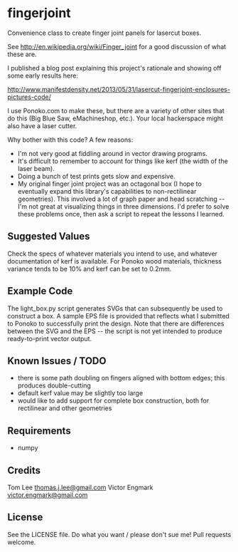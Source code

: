 fingerjoint
===========
Convenience class to create finger joint panels for lasercut boxes. 

See http://en.wikipedia.org/wiki/Finger_joint for a good discussion of what these are.

I published a blog post explaining this project's rationale and showing off some early results here:

http://www.manifestdensity.net/2013/05/31/lasercut-fingerjoint-enclosures-pictures-code/

I use Ponoko.com to make these, but there are a variety of other sites that do this (Big Blue Saw, eMachineshop, etc.). Your local hackerspace might also have a laser cutter.

Why bother with this code? A few reasons:

* I'm not very good at fiddling around in vector drawing programs.
* It's difficult to remember to account for things like kerf (the width of the laser beam).
* Doing a bunch of test prints gets slow and expensive.
* My original finger joint project was an octagonal box (I hope to eventually expand this library's capabilities to non-rectilinear geometries). This involved a lot of graph paper and head scratching -- I'm not great at visualizing things in three dimensions. I'd prefer to solve these problems once, then ask a script to repeat the lessons I learned.


Suggested Values
----------------
Check the specs of whatever materials you intend to use, and whatever documentation of kerf is available. For Ponoko wood materials, thickness variance tends to be 10% and kerf can be set to 0.2mm.


Example Code
------------
The light_box.py script generates SVGs that can subsequently be used to construct a box. A sample EPS file is provided that reflects what I submitted to Ponoko to successfully print the design. Note that there are differences between the SVG and the EPS -- the script is not yet intended to produce ready-to-print vector output.


Known Issues / TODO
-------------------
* there is some path doubling on fingers aligned with bottom edges; this produces double-cutting
* default kerf value may be slightly too large
* would like to add support for complete box construction, both for rectilinear and other geometries


Requirements
------------
* numpy


Credits
-------
Tom Lee <thomas.j.lee@gmail.com>
Victor Engmark <victor.engmark@gmail.com>


License
-------
See the LICENSE file. Do what you want / please don't sue me! Pull requests welcome.
